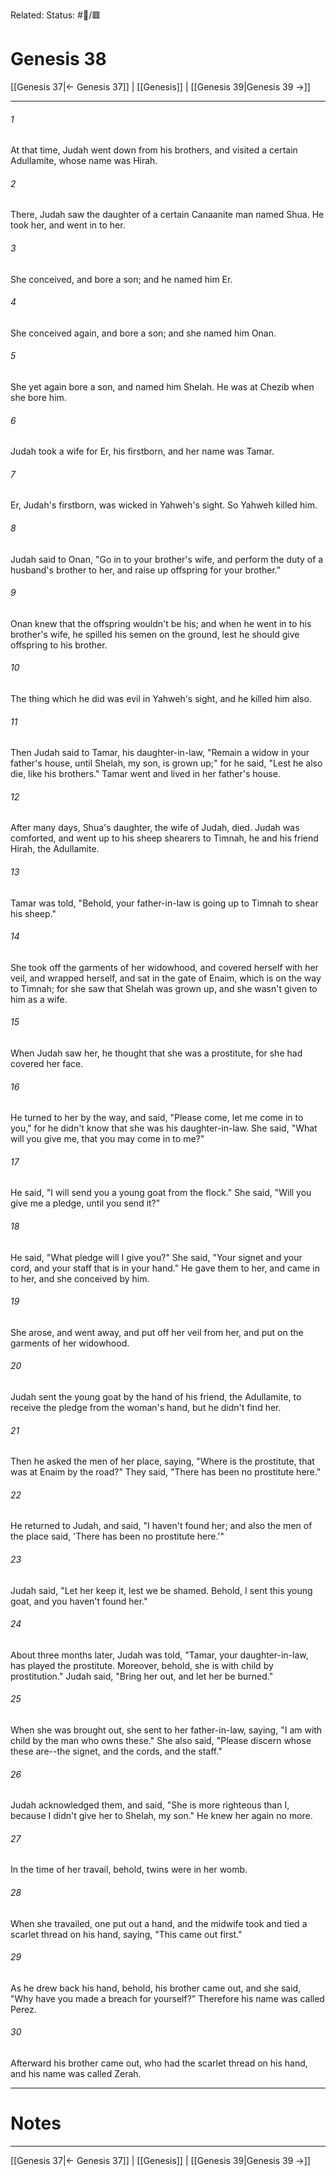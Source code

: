 Related:
Status: #📖/🟥
# Genesis 38

[[Genesis 37|← Genesis 37]] | [[Genesis]] | [[Genesis 39|Genesis 39 →]]
***



###### 1 
At that time, Judah went down from his brothers, and visited a certain Adullamite, whose name was Hirah. 

###### 2 
There, Judah saw the daughter of a certain Canaanite man named Shua. He took her, and went in to her. 

###### 3 
She conceived, and bore a son; and he named him Er. 

###### 4 
She conceived again, and bore a son; and she named him Onan. 

###### 5 
She yet again bore a son, and named him Shelah. He was at Chezib when she bore him. 

###### 6 
Judah took a wife for Er, his firstborn, and her name was Tamar. 

###### 7 
Er, Judah's firstborn, was wicked in Yahweh's sight. So Yahweh killed him. 

###### 8 
Judah said to Onan, "Go in to your brother's wife, and perform the duty of a husband's brother to her, and raise up offspring for your brother." 

###### 9 
Onan knew that the offspring wouldn't be his; and when he went in to his brother's wife, he spilled his semen on the ground, lest he should give offspring to his brother. 

###### 10 
The thing which he did was evil in Yahweh's sight, and he killed him also. 

###### 11 
Then Judah said to Tamar, his daughter-in-law, "Remain a widow in your father's house, until Shelah, my son, is grown up;" for he said, "Lest he also die, like his brothers." Tamar went and lived in her father's house. 

###### 12 
After many days, Shua's daughter, the wife of Judah, died. Judah was comforted, and went up to his sheep shearers to Timnah, he and his friend Hirah, the Adullamite. 

###### 13 
Tamar was told, "Behold, your father-in-law is going up to Timnah to shear his sheep." 

###### 14 
She took off the garments of her widowhood, and covered herself with her veil, and wrapped herself, and sat in the gate of Enaim, which is on the way to Timnah; for she saw that Shelah was grown up, and she wasn't given to him as a wife. 

###### 15 
When Judah saw her, he thought that she was a prostitute, for she had covered her face. 

###### 16 
He turned to her by the way, and said, "Please come, let me come in to you," for he didn't know that she was his daughter-in-law. She said, "What will you give me, that you may come in to me?" 

###### 17 
He said, "I will send you a young goat from the flock." She said, "Will you give me a pledge, until you send it?" 

###### 18 
He said, "What pledge will I give you?" She said, "Your signet and your cord, and your staff that is in your hand." He gave them to her, and came in to her, and she conceived by him. 

###### 19 
She arose, and went away, and put off her veil from her, and put on the garments of her widowhood. 

###### 20 
Judah sent the young goat by the hand of his friend, the Adullamite, to receive the pledge from the woman's hand, but he didn't find her. 

###### 21 
Then he asked the men of her place, saying, "Where is the prostitute, that was at Enaim by the road?" They said, "There has been no prostitute here." 

###### 22 
He returned to Judah, and said, "I haven't found her; and also the men of the place said, 'There has been no prostitute here.'" 

###### 23 
Judah said, "Let her keep it, lest we be shamed. Behold, I sent this young goat, and you haven't found her." 

###### 24 
About three months later, Judah was told, "Tamar, your daughter-in-law, has played the prostitute. Moreover, behold, she is with child by prostitution." Judah said, "Bring her out, and let her be burned." 

###### 25 
When she was brought out, she sent to her father-in-law, saying, "I am with child by the man who owns these." She also said, "Please discern whose these are--the signet, and the cords, and the staff." 

###### 26 
Judah acknowledged them, and said, "She is more righteous than I, because I didn't give her to Shelah, my son." He knew her again no more. 

###### 27 
In the time of her travail, behold, twins were in her womb. 

###### 28 
When she travailed, one put out a hand, and the midwife took and tied a scarlet thread on his hand, saying, "This came out first." 

###### 29 
As he drew back his hand, behold, his brother came out, and she said, "Why have you made a breach for yourself?" Therefore his name was called Perez. 

###### 30 
Afterward his brother came out, who had the scarlet thread on his hand, and his name was called Zerah.

---
# Notes


***
[[Genesis 37|← Genesis 37]] | [[Genesis]] | [[Genesis 39|Genesis 39 →]]
